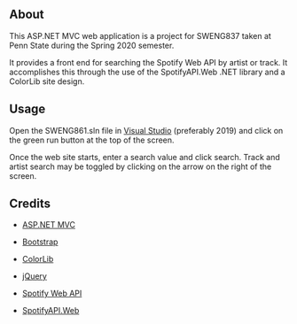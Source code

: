 ## About

This ASP.NET MVC web application is a project for SWENG837 taken at Penn State during the Spring 2020 semester.

It provides a front end for searching the Spotify Web API by artist or track. It accomplishes this through the use of the SpotifyAPI.Web .NET library and a ColorLib site design.

## Usage

Open the SWENG861.sln file in [Visual Studio](https://visualstudio.microsoft.com/vs/) (preferably 2019) and click on the green run button at the top of the screen.

Once the web site starts, enter a search value and click search. Track and artist search may be toggled by clicking on the arrow on the right of the screen.

## Credits

* [ASP.NET MVC](https://dotnet.microsoft.com/apps/aspnet/mvc)

* [Bootstrap](https://getbootstrap.com/)

* [ColorLib](https://colorlib.com/wp/template/music-2/)

* [jQuery](https://jquery.com/)

* [Spotify Web API](https://developer.spotify.com/documentation/web-api/)

* [SpotifyAPI.Web](https://www.nuget.org/packages/SpotifyAPI.Web/5.1.0)
